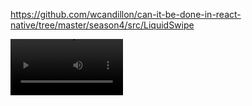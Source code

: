 https://github.com/wcandillon/can-it-be-done-in-react-native/tree/master/season4/src/LiquidSwipe



<video src='demo.mov' width=180 loop autoplay />
